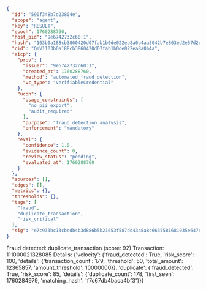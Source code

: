```json
{
  "id": "590f348b7d23804e",
  "scope": "agent",
  "key": "RESULT",
  "epoch": 1760288760,
  "host_pid": "9e6742732c60:1",
  "hash": "103b0a188cb3860420d07fab1b0de022ea8a0b4aa3042b7e863ed2e57d2ea5f1",
  "cid": "QmV1103b0a188cb3860420d07fab1b0de022ea8a0b4a",
  "aicp": {
    "prov": {
      "issuer": "9e6742732c60:1",
      "created_at": 1760288760,
      "method": "automated_fraud_detection",
      "vc_type": "VerifiableCredential"
    },
    "ucon": {
      "usage_constraints": [
        "no_pii_export",
        "audit_required"
      ],
      "purpose": "fraud_detection_analysis",
      "enforcement": "mandatory"
    },
    "eval": {
      "confidence": 1.0,
      "evidence_count": 0,
      "review_status": "pending",
      "evaluated_at": 1760288760
    }
  },
  "sources": [],
  "edges": [],
  "metrics": {},
  "thresholds": {},
  "tags": [
    "fraud",
    "duplicate_transaction",
    "risk_critical"
  ],
  "sig": "e7c933bc13cbedb4b3d886b5b21653f587dd43a8a8c6635581681035e647e78f"
}
```

Fraud detected: duplicate_transaction (score: 92)
Transaction: 111000021328085
Details: {'velocity': {'fraud_detected': True, 'risk_score': 100, 'details': {'transaction_count': 179, 'threshold': 50, 'total_amount': 12365857, 'amount_threshold': 10000000}}, 'duplicate': {'fraud_detected': True, 'risk_score': 85, 'details': {'duplicate_count': 178, 'first_seen': 1760284979, 'matching_hash': 'f7c67db4baca4bf3'}}}